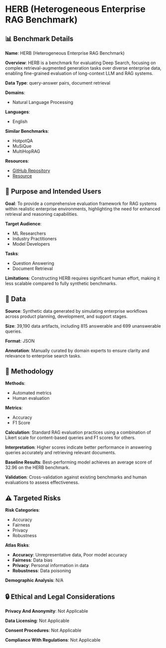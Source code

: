 # HERB (Heterogeneous Enterprise RAG Benchmark)

## 📊 Benchmark Details

**Name**: HERB (Heterogeneous Enterprise RAG Benchmark)

**Overview**: HERB is a benchmark for evaluating Deep Search, focusing on complex retrieval-augmented generation tasks over diverse enterprise data, enabling fine-grained evaluation of long-context LLM and RAG systems.

**Data Type**: query-answer pairs, document retrieval

**Domains**:
- Natural Language Processing

**Languages**:
- English

**Similar Benchmarks**:
- HotpotQA
- MuSiQue
- MultiHopRAG

**Resources**:
- [GitHub Repository](https://github.com/SalesforceAIResearch/HERB)
- [Resource](https://huggingface.co/datasets/Salesforce/HERB)

## 🎯 Purpose and Intended Users

**Goal**: To provide a comprehensive evaluation framework for RAG systems within realistic enterprise environments, highlighting the need for enhanced retrieval and reasoning capabilities.

**Target Audience**:
- ML Researchers
- Industry Practitioners
- Model Developers

**Tasks**:
- Question Answering
- Document Retrieval

**Limitations**: Constructing HERB requires significant human effort, making it less scalable compared to fully synthetic benchmarks.

## 💾 Data

**Source**: Synthetic data generated by simulating enterprise workflows across product planning, development, and support stages.

**Size**: 39,190 data artifacts, including 815 answerable and 699 unanswerable queries.

**Format**: JSON

**Annotation**: Manually curated by domain experts to ensure clarity and relevance to enterprise search tasks.

## 🔬 Methodology

**Methods**:
- Automated metrics
- Human evaluation

**Metrics**:
- Accuracy
- F1 Score

**Calculation**: Standard RAG evaluation practices using a combination of Likert scale for content-based queries and F1 scores for others.

**Interpretation**: Higher scores indicate better performance in answering queries accurately and retrieving relevant documents.

**Baseline Results**: Best-performing model achieves an average score of 32.96 on the HERB benchmark.

**Validation**: Cross-validation against existing benchmarks and human evaluations to assess effectiveness.

## ⚠️ Targeted Risks

**Risk Categories**:
- Accuracy
- Fairness
- Privacy
- Robustness

**Atlas Risks**:
- **Accuracy**: Unrepresentative data, Poor model accuracy
- **Fairness**: Data bias
- **Privacy**: Personal information in data
- **Robustness**: Data poisoning

**Demographic Analysis**: N/A

## 🔒 Ethical and Legal Considerations

**Privacy And Anonymity**: Not Applicable

**Data Licensing**: Not Applicable

**Consent Procedures**: Not Applicable

**Compliance With Regulations**: Not Applicable
